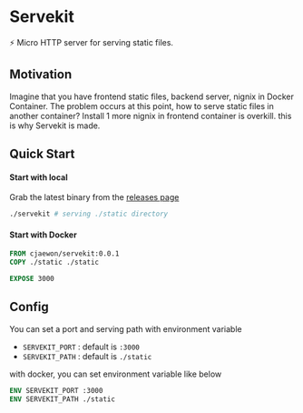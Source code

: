 # Servekit
⚡️ Micro HTTP server for serving static files. 

## Motivation
Imagine that you have frontend static files, backend server, nignix in Docker Container. The problem occurs at this point, how to serve static files in another container? Install 1 more nignix in frontend container is overkill. this is why Servekit is made.

## Quick Start
#### Start with local
Grab the latest binary from the [releases page](https://github.com/cjaewon/servekit/releases)
```sh
./servekit # serving ./static directory
```

#### Start with Docker
```Dockerfile
FROM cjaewon/servekit:0.0.1
COPY ./static ./static

EXPOSE 3000
```

## Config
You can set a port and serving path with environment variable

- `SERVEKIT_PORT` : default is `:3000`
- `SERVEKIT_PATH` : default is `./static`

with docker, you can set environment variable like below
```Dockerfile
ENV SERVEKIT_PORT :3000
ENV SERVEKIT_PATH ./static
```